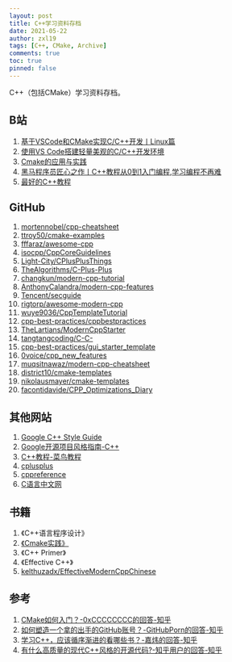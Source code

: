 ```yaml
---
layout: post
title: C++学习资料存档
date: 2021-05-22
author: zxl19
tags: [C++, CMake, Archive]
comments: true
toc: true
pinned: false
---
```


C++（包括CMake）学习资料存档。

<!-- more -->

## B站

1. [基于VSCode和CMake实现C/C++开发丨Linux篇](https://www.bilibili.com/video/BV1fy4y1b7TC)
2. [使用VS Code搭建轻量美观的C/C++开发环境](https://www.bilibili.com/video/BV1sW411v7VZ)
3. [Cmake的应用与实践](https://www.bilibili.com/video/BV17J411m7o1)
4. [黑马程序员匠心之作丨C++教程从0到1入门编程,学习编程不再难](https://www.bilibili.com/video/BV1et411b73Z)
5. [最好的C++教程](https://www.bilibili.com/video/BV1VJ411M7WR)

## GitHub

1. [mortennobel/cpp-cheatsheet](https://github.com/mortennobel/cpp-cheatsheet)
2. [ttroy50/cmake-examples](https://github.com/ttroy50/cmake-examples)
3. [fffaraz/awesome-cpp](https://github.com/fffaraz/awesome-cpp)
4. [isocpp/CppCoreGuidelines](https://github.com/isocpp/CppCoreGuidelines)
5. [Light-City/CPlusPlusThings](https://github.com/Light-City/CPlusPlusThings)
6. [TheAlgorithms/C-Plus-Plus](https://github.com/TheAlgorithms/C-Plus-Plus)
7. [changkun/modern-cpp-tutorial](https://github.com/changkun/modern-cpp-tutorial)
8. [AnthonyCalandra/modern-cpp-features](https://github.com/AnthonyCalandra/modern-cpp-features)
9. [Tencent/secguide](https://github.com/Tencent/secguide)
10. [rigtorp/awesome-modern-cpp](https://github.com/rigtorp/awesome-modern-cpp)
11. [wuye9036/CppTemplateTutorial](https://github.com/wuye9036/CppTemplateTutorial)
12. [cpp-best-practices/cppbestpractices](https://github.com/cpp-best-practices/cppbestpractices)
13. [TheLartians/ModernCppStarter](https://github.com/TheLartians/ModernCppStarter)
14. [tangtangcoding/C-C-](https://github.com/tangtangcoding/C-C-)
15. [cpp-best-practices/gui_starter_template](https://github.com/cpp-best-practices/gui_starter_template)
16. [0voice/cpp_new_features](https://github.com/0voice/cpp_new_features)
17. [muqsitnawaz/modern-cpp-cheatsheet](https://github.com/muqsitnawaz/modern-cpp-cheatsheet)
18. [district10/cmake-templates](https://github.com/district10/cmake-templates)
19. [nikolausmayer/cmake-templates](https://github.com/nikolausmayer/cmake-templates)
20. [facontidavide/CPP_Optimizations_Diary](https://github.com/facontidavide/CPP_Optimizations_Diary)

## 其他网站

1. [Google C++ Style Guide](https://google.github.io/styleguide/cppguide.html)
2. [Google开源项目风格指南-C++](https://zh-google-styleguide.readthedocs.io/en/latest/google-cpp-styleguide/contents/)
3. [C++教程-菜鸟教程](https://www.runoob.com/cplusplus/cpp-tutorial.html)
4. [cplusplus](http://www.cplusplus.com/)
5. [cppreference](https://en.cppreference.com/w/)
6. [C语言中文网](http://c.biancheng.net/)

## 书籍

1. 《C++语言程序设计》
2. [《Cmake实践》](http://file.ncnynl.com/ros/CMake%20Practice.pdf)
3. 《C++ Primer》
4. 《Effective C++》
5. [kelthuzadx/EffectiveModernCppChinese](https://github.com/kelthuzadx/EffectiveModernCppChinese)

## 参考

1. [CMake如何入门？-0xCCCCCCCC的回答-知乎](https://www.zhihu.com/question/58949190/answer/999701073)
2. [如何塑造一个拿的出手的GitHub账号？-GitHubPorn的回答-知乎](https://www.zhihu.com/question/47567490/answer/1866897272)
3. [学习C++，应该循序渐进的看哪些书？-嘉炜的回答-知乎](https://www.zhihu.com/question/20410487/answer/15055637)
4. [有什么高质量的现代C++风格的开源代码?-知乎用户的回答-知乎](https://www.zhihu.com/question/23153437/answer/1962068242)
